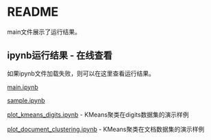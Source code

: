 # README

main文件展示了运行结果。

## ipynb运行结果 - 在线查看

如果ipynb文件加载失败，则可以在这里查看运行结果。

[main.ipynb](https://nbviewer.jupyter.org/github/rayiooo/python_datamining_rayiooo/blob/master/homework1/main.ipynb)

[sample.ipynb](https://nbviewer.jupyter.org/github/rayiooo/python_datamining_rayiooo/blob/master/homework1/sample.ipynb)

[plot_kmeans_digits.ipynb](https://nbviewer.jupyter.org/github/rayiooo/python_datamining_rayiooo/blob/master/homework1/plot_kmeans_digits.ipynb) - KMeans聚类在digits数据集的演示样例

[plot_document_clustering.ipynb](https://nbviewer.jupyter.org/github/rayiooo/python_datamining_rayiooo/blob/master/homework1/plot_document_clustering.ipynb) - KMeans聚类在文档数据集的演示样例